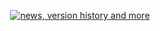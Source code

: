 <p align="center">
  <a href = "https://vamigaweb.github.io/doc"><img src="https://vamigaweb.github.io/doc/images/vAmigaWebBanner.png" title="news, version history and more"></a>
</p>

